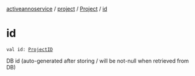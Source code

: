 [activeannoservice](../../index.md) / [project](../index.md) / [Project](index.md) / [id](./id.md)

# id

`val id: `[`ProjectID`](../-project-i-d.md)

DB id (auto-generated after storing / will be not-null when retrieved from DB)

